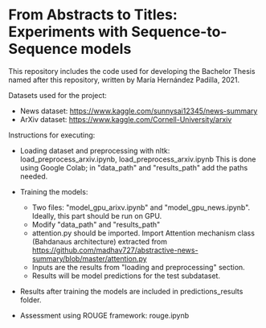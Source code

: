 # From Abstracts to Titles: Experiments with Sequence-to-Sequence models
This repository includes the code used for developing the Bachelor Thesis named after this repository, written by María Hernández Padilla, 2021.

Datasets used for the project:
- News dataset: https://www.kaggle.com/sunnysai12345/news-summary 
- ArXiv dataset: https://www.kaggle.com/Cornell-University/arxiv



Instructions for executing:

- Loading dataset and preprocessing with nltk: load_preprocess_arxiv.ipynb, load_preprocess_arxiv.ipynb
  This is done using Google Colab; in "data_path" and "results_path" add the paths needed.
  
  
- Training the models: 
    - Two files: "model_gpu_arixv.ipynb" and "model_gpu_news.ipynb". Ideally, this part should be run on GPU.
    - Modify "data_path" and "results_path"
    - attention.py should be imported. Import Attention mechanism class (Bahdanaus architecture) extracted from https://github.com/madhav727/abstractive-news-summary/blob/master/attention.py
    - Inputs are the results from "loading and preprocessing" section.
    - Results will be model predictions for the test subdataset.
    
  
  
- Results after training the models are included in predictions_results folder.
- Assessment using ROUGE framework: rouge.ipynb
